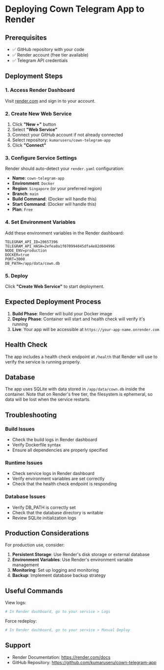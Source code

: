 # Deploying Cown Telegram App to Render

## Prerequisites

- ✅ GitHub repository with your code
- ✅ Render account (free tier available)
- ✅ Telegram API credentials

## Deployment Steps

### 1. Access Render Dashboard

Visit [render.com](https://render.com) and sign in to your account.

### 2. Create New Web Service

1. Click **"New +"** button
2. Select **"Web Service"**
3. Connect your GitHub account if not already connected
4. Select repository: `kumaruseru/cown-telegram-app`
5. Click **"Connect"**

### 3. Configure Service Settings

Render should auto-detect your `render.yaml` configuration:

- **Name**: `cown-telegram-app`
- **Environment**: `Docker`
- **Region**: `Singapore` (or your preferred region)
- **Branch**: `main`
- **Build Command**: (Docker will handle this)
- **Start Command**: (Docker will handle this)
- **Plan**: `Free`

### 4. Set Environment Variables

Add these environment variables in the Render dashboard:

```
TELEGRAM_API_ID=20657396
TELEGRAM_API_HASH=2efea0a1f070994045dfa4e82d604996
NODE_ENV=production
DOCKER=true
PORT=3000
DB_PATH=/app/data/cown.db
```

### 5. Deploy

Click **"Create Web Service"** to start deployment.

## Expected Deployment Process

1. **Build Phase**: Render will build your Docker image
2. **Deploy Phase**: Container will start and health check will verify it's running
3. **Live**: Your app will be accessible at `https://your-app-name.onrender.com`

## Health Check

The app includes a health check endpoint at `/health` that Render will use to verify the service is running properly.

## Database

The app uses SQLite with data stored in `/app/data/cown.db` inside the container. Note that on Render's free tier, the filesystem is ephemeral, so data will be lost when the service restarts.

## Troubleshooting

### Build Issues

- Check the build logs in Render dashboard
- Verify Dockerfile syntax
- Ensure all dependencies are properly specified

### Runtime Issues

- Check service logs in Render dashboard
- Verify environment variables are set correctly
- Check that the health check endpoint is responding

### Database Issues

- Verify DB_PATH is correctly set
- Check that the database directory is writable
- Review SQLite initialization logs

## Production Considerations

For production use, consider:

1. **Persistent Storage**: Use Render's disk storage or external database
2. **Environment Variables**: Use Render's environment variable management
3. **Monitoring**: Set up logging and monitoring
4. **Backup**: Implement database backup strategy

## Useful Commands

View logs:

```bash
# In Render dashboard, go to your service > Logs
```

Force redeploy:

```bash
# In Render dashboard, go to your service > Manual Deploy
```

## Support

- Render Documentation: https://render.com/docs
- GitHub Repository: https://github.com/kumaruseru/cown-telegram-app
